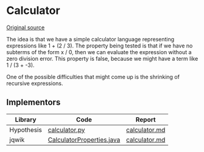 # Calculator

[Original source](https://github.com/mc-imperial/hypothesis-ecoop-2020-artifact/blob/master/smartcheck-benchmarks/evaluations/calculator)

The idea is that we have a simple calculator language representing expressions like 1 + (2 / 3).
The property being tested is that if we have no subterms of the form x / 0, then we can evaluate the expression without a zero division error. 
This property is false, because we might have a term like 1 / (3 + -3).

One of the possible difficulties that might come up is the shrinking of recursive expressions.


## Implementors

|Library   |Code|Report|
|----------|----|------|
|Hypothesis|[calculator.py](/pbt-libraries/hypothesis/challenges/calculator.py)|[calculator.md](/pbt-libraries/hypothesis/challenges/calculator.md)
|jqwik     |[CalculatorProperties.java](/pbt-libraries/jqwik/src/test/java/challenges/calculator/CalculatorProperties.java)|[calculator.md](/pbt-libraries/jqwik/reports/calculator.md)
